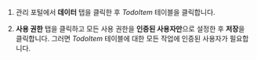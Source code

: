 ﻿1. 관리 포털에서 **데이터** 탭을 클릭한 후 _TodoItem_ 테이블을 클릭합니다.

2. **사용 권한** 탭을 클릭하고 모든 사용 권한을 **인증된 사용자만**으로 설정한 후 **저장**을 클릭합니다. 그러면 _TodoItem_ 테이블에 대한 모든 작업에 인증된 사용자가 필요합니다.

<!--HONumber=49-->